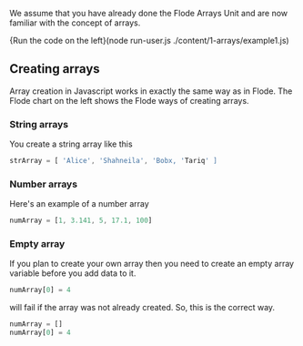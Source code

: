 We assume that you have already done the Flode Arrays Unit and are now familiar with the concept of arrays.

{Run the code on the left}(node run-user.js ./content/1-arrays/example1.js)

## Creating arrays
Array creation in Javascript works in exactly the same way as in Flode. The Flode chart on the left shows the Flode ways of creating arrays.

### String arrays
You create a string array like this

```javascript
strArray = [ 'Alice', 'Shahneila', 'Bobx, 'Tariq' ]
```

### Number arrays
Here's an example of a number array

```javascript
numArray = [1, 3.141, 5, 17.1, 100]
```

### Empty array
If you plan to create your own array then you need to create an empty array variable before you add data to it.

```javascript
numArray[0] = 4
```

will fail if the array was not already created. So, this is the correct way.

```javascript
numArray = []
numArray[0] = 4
```

